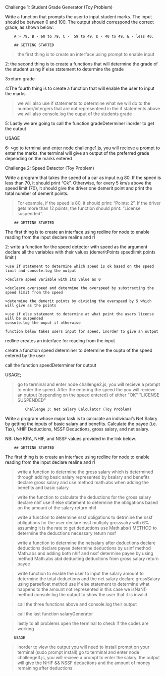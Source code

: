 Challenge 1: Student Grade Generator (Toy Problem)

Write a function that prompts the user to input student marks. The input should be between 0 and 100. The output should correspond the correct grade, as shown below: 

        A > 79, B - 60 to 79, C -  59 to 49, D - 40 to 49, E - less 40.

        ## GETTING STARTED
>the first thing is to create an interface using prompt to enable input 

2: the second thing is to create a functions that will determine the grade of the student using if else statement to determine the grade 

3:return grade

4:The fourth thing is to create a function that will enable the user to input the marks 
>we will also use if statements to determine what we will do to the number/intergers that are not representeed in the if statements above
we will also console.log the ouput of the students grade 

5: Lastly we are going to call the function gradeDeterminer inorder to get the output

USAGE 

6: >go to terminal and enter node challenge1.js, you will recieve a prompt to enter the marks.
the terminal will give an output of the preferred grade depending on the marks entered



Challenge 2: Speed Detector (Toy Problem)

Write a program that takes the speed of a car as input e.g 80. If the speed is less than 70, it should print “Ok”. Otherwise, for every 5 km/s above the speed limit (70), it should give the driver one demerit point and print the total number of demerit points.

   > For example, if the speed is 80, it should print: “Points: 2”. If the driver gets more than 12 points, the function should print: “License suspended”.


        ## GETTING STARTED
The first thing is to create an interface using redline for node to enable reading from the input 
declare realine and rl 

2: write a function for the speed detector with speed as the argument 
    declare all the variables with their values (demeritPoints speedlimit points limit )

    >use if statement to determine which speed is ok based on the speed limit and console.log the output

    >declare speed variable with its value as 0

    >decleare overspeed and determine the overspeed by substracting the speed limit from the speed

    >determine the demerit points by dividing the overspeed by 5 which will give as the points

    >use if else statement to determine at what point the users license will be suspended 
    console.log the ouput if otherwise 

    function below takes users input for speed, inorder to give an output 
redline creates an interface for reading from the input

create a function speed determiner to determine the ouptu of the speed entered by the user 

call the function speedDeterminer for output


USAGE;

>go to terminal and enter node challenge2.js, you will recieve a prompt to enter the speed. 
>After the entering the speed the you will recieve an output (depending on the speed entered) of either "OK" "LICENSE SUSPENDED"


             Challenge 3: Net Salary Calculator (Toy Problem)

Write a program whose major task is to calculate an individual’s Net Salary by getting the inputs of basic salary and benefits. Calculate the payee (i.e. Tax), NHIF Deductions, NSSF Deductions, gross salary, and net salary. 

NB: Use KRA, NHIF, and NSSF values provided in the link below.


        ## GETTING STARTED
The first thing is to create an interface using redline for node to enable reading from the input 
declare realine and rl 

>write a function to determine the gross salary which is determined through adding basic salary represented by bsalary and benefits
>declare gross salary and use method math.abs when adding the benefits and basic salary

>write the function to calculate the deductions for the gross salary
declare nhif
>use if else statement to determine the obligations based on the amount of the salary
>return nhif

>write a function to determine nssf obligations to detrmine the nssf obligations for the user 
>declare nssf
>multiply grosssalry with 6% assuming it is the rate to get deductions 
>use Math.abs() METHOD to determine the deductions necessary
return nssf

>write a function to determine the netsalary after deductions 
>declare deductions
>declare payee
>determine deductions by usinf method Math.abs and adding both nhif and nssf
>determine payee by using method Math.abs abd deducting deductions from gross salary
>return payee

>write function to enable the user to input the salary amount to determine the total deductions and the net salary
>declare grossSalary using parsefloat method
>use if else statement to determine what happens to the amount not represented in this case we isNaN() method
>console.log the output to show the user that it is invalid

>call the three functions above and console.log their output 

>call the last function salaryGenerator

>lastly to all problems open the terminal to check if the codes are working 

        USAGE

>inorder to view the output you will need to install prompt on your terminal (sudo prompt install)
>go to terminal and enter node challenge3.js, you will recieve a prompt to enter the salary.
 the output will give the NHIF && NSSF deductions and the amount of money remaining after deductions